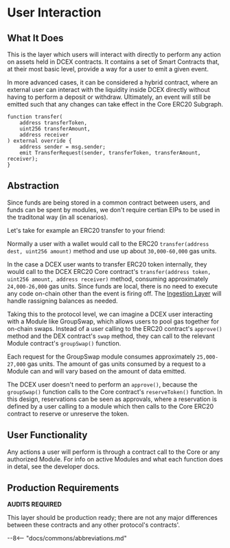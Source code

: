 # User Interaction

## What It Does

This is the layer which users will interact with directly to perform any action on assets held in DCEX contracts. It contains a set of Smart Contracts that, at their most basic level, provide a way for a user to emit a given event. 

In more advanced cases, it can be considered a hybrid contract, where an external user can interact with the liquidity inside DCEX directly without having to perform a deposit or withdraw. Ultimately, an event will still be emitted such that any changes can take effect in the Core ERC20 Subgraph.

```solidity
function transfer(
    address transferToken,
    uint256 transferAmount,
    address receiver
) external override {
    address sender = msg.sender;
    emit TransferRequest(sender, transferToken, transferAmount, receiver);
}
```

## Abstraction

Since funds are being stored in a common contract between users, and funds can be spent by modules, we don't require certian EIPs to be used in the traditonal way (in all scenarios).

Let's take for example an ERC20 transfer to your friend:

Normally a user with a wallet would call to the ERC20 `transfer(address dest, uint256 amount)` method and use up about `30,000-60,000` gas units.

In the case a DCEX user wants to transfer ERC20 token internally, they would call to the DCEX ERC20 Core contract's `transfer(address token, uint256 amount, address receiver)` method, consuming approximately `24,000-26,000` gas units. Since funds are local, there is no need to execute any code on-chain other than the event is firing off. The [Ingestion Layer](ingestion.md) will handle rassigning balances as needed.

Taking this to the protocol level, we can imagine a DCEX user interacting with a Module like GroupSwap, which allows users to pool gas together for on-chain swaps. Instead of a user calling to the ERC20 contract's `approve()` method and the DEX contract's `swap` method, they can call to the relevant Module contract's `groupSwap()` function.

Each request for the GroupSwap module consumes approximately `25,000-27,000` gas units. The amount of gas units consumed by a request to a Module can and will vary based on the amount of data emitted.

The DCEX user doesn't need to perform an `approve()`, because the `groupSwap()` function calls to the Core contract's `reserveToken()` function. In this design, reservations can be seen as approvals, where a reservation is defined by a user calling to a module which then calls to the Core ERC20 contract to reserve or unreserve the token.

## User Functionality

Any actions a user will perform is through a contract call to the Core or any authorized Module. For info on active Modules and what each function does in detal, see the developer docs.

## Production Requirements

**AUDITS REQUIRED**

This layer should be production ready; there are not any major differences between these contracts and any other protocol's contracts'.

--8<-- "docs/commons/abbreviations.md"
